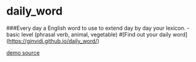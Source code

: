 # daily_word
###Every day a English word to use to extend  day by day your lexicon.
 -basic level (phrasal verb, animal, vegetable)
#[Find out your daily word] (https://ginvidi.github.io/daily_word/)

[demo source](https://github.com/ginvidi/daily_word/tree/gh-pages)
